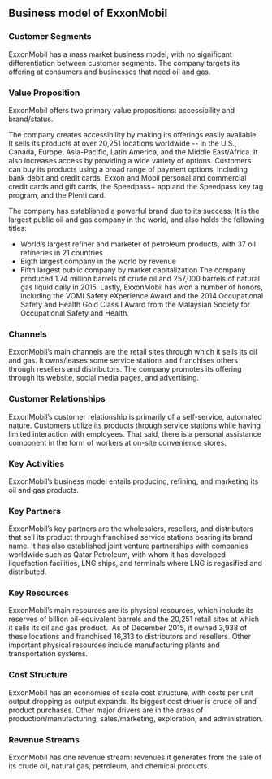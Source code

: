 Business model of ExxonMobil
----------------------------

 ### Customer Segments

 ExxonMobil has a mass market business model, with no significant differentiation between customer segments. The company targets its offering at consumers and businesses that need oil and gas.

 ### Value Proposition

 ExxonMobil offers two primary value propositions: accessibility and brand/status.

 The company creates accessibility by making its offerings easily available. It sells its products at over 20,251 locations worldwide -- in the U.S., Canada, Europe, Asia-Pacific, Latin America, and the Middle East/Africa. It also increases access by providing a wide variety of options. Customers can buy its products using a broad range of payment options, including bank debit and credit cards, Exxon and Mobil personal and commercial credit cards and gift cards, the Speedpass+ app and the Speedpass key tag program, and the Plenti card.

 The company has established a powerful brand due to its success. It is the largest public oil and gas company in the world, and also holds the following titles:

  * World’s largest refiner and marketer of petroleum products, with 37 oil refineries in 21 countries
 * Eigth largest company in the world by revenue
 * Fifth largest public company by market capitalization
  The company produced 1.74 million barrels of crude oil and 257,000 barrels of natural gas liquid daily in 2015. Lastly, ExxonMobil has won a number of honors, including the VOMI Safety eXperience Award and the 2014 Occupational Safety and Health Gold Class I Award from the Malaysian Society for Occupational Safety and Health.

 ### Channels

 ExxonMobil’s main channels are the retail sites through which it sells its oil and gas. It owns/leases some service stations and franchises others through resellers and distributors. The company promotes its offering through its website, social media pages, and advertising.

 ### Customer Relationships

 ExxonMobil’s customer relationship is primarily of a self-service, automated nature. Customers utilize its products through service stations while having limited interaction with employees. That said, there is a personal assistance component in the form of workers at on-site convenience stores.

 ### Key Activities

 ExxonMobil’s business model entails producing, refining, and marketing its oil and gas products.

 ### Key Partners

 ExxonMobil’s key partners are the wholesalers, resellers, and distributors that sell its product through franchised service stations bearing its brand name. It has also established joint venture partnerships with companies worldwide such as Qatar Petroleum, with whom it has developed liquefaction facilities, LNG ships, and terminals where LNG is regasified and distributed.

 ### Key Resources

 ExxonMobil’s main resources are its physical resources, which include its reserves of billion oil-equivalent barrels and the 20,251 retail sites at which it sells its oil and gas product.  As of December 2015, it owned 3,938 of these locations and franchised 16,313 to distributors and resellers. Other important physical resources include manufacturing plants and transportation systems.

 ### Cost Structure

 ExxonMobil has an economies of scale cost structure, with costs per unit output dropping as output expands. Its biggest cost driver is crude oil and product purchases. Other major drivers are in the areas of production/manufacturing, sales/marketing, exploration, and administration.

 ### Revenue Streams

 ExxonMobil has one revenue stream: revenues it generates from the sale of its crude oil, natural gas, petroleum, and chemical products.